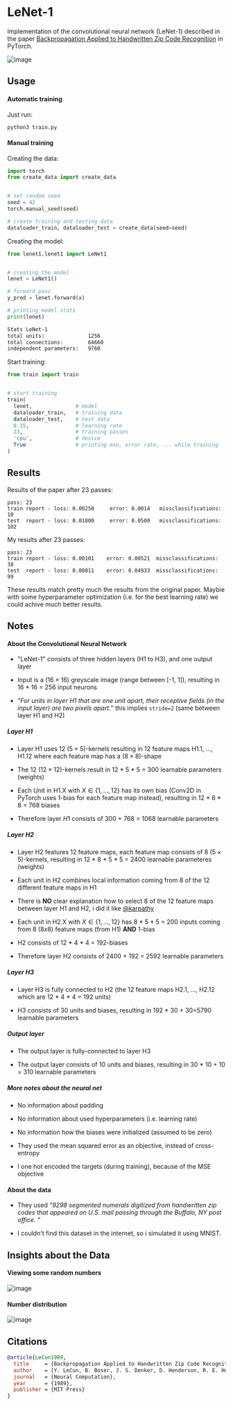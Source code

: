 # LeNet-1
Implementation of the convolutional neural network (LeNet-1) described in the paper [Backpropagation Applied to Handwritten Zip Code Recognition](https://ieeexplore.ieee.org/document/6795724) in PyTorch.

![image](res/architecture.png)

## Usage

#### Automatic training

Just run:
```bash
python3 train.py
```

#### Manual training

Creating the data:
```python
import torch
from create_data import create_data


# set random seed
seed = 42
torch.manual_seed(seed)

# create training and testing data
dataloader_train, dataloader_test = create_data(seed=seed)
```

Creating the model:
```python
from lenet1.lenet1 import LeNet1


# creating the model
lenet = LeNet1()

# forward pass
y_pred = lenet.forward(x)

# printing model stats
print(lenet)
```

```bash
Stats LeNet-1
total units:              1256
total connections:        64660
independent parameters:   9760
```

Start training:
```python
from train import train


# start training
train(
  lenet,              # model
  dataloader_train,   # training data
  dataloader_test,    # test data
  0.15,               # learning rate
  23,                 # training passes
  'cpu',              # device
  True                # printing mse, error rate, ... while training
)
```

## Results

Results of the paper after 23 passes:

```text
pass: 23
train report - loss: 0.00250     error: 0.0014   missclassifications: 10
test  report - loss: 0.01800     error: 0.0500   missclassifications: 102
```
My results after 23 passes:

```text
pass: 23
train report - loss: 0.00101    error: 0.00521  missclassifications: 38
test  report - loss: 0.00811    error: 0.04933  missclassifications: 99
```

These results match pretty much the results from the original paper. Maybie with some hyperparameter optimization (i.e. for the best learning rate) we could achive much better results.

## Notes

#### About the Convolutional Neural Network

* "LeNet-1" consists of three hidden layers (H1 to H3), and one output layer

* Input is a $(16 \times 16)$ greyscale image (range between [-1, 1]), resulting in 16 * 16 = 256 input neurons

* *"For units in layer H1 that are one unit apart, their receptive fields (in the input layer) are two pixels apart.*" this implies `stride=2` (same between layer H1 and H2)


##### Layer H1

* Layer H1 uses 12 $(5 \times 5)$-kernels resulting in 12 feature maps H1.1, ..., H1.12 where each feature map has a $(8 \times 8)$-shape

* The 12 $(12 \times 12)$-kernels result in 12 * 5 * 5 = 300 learnable parameters (weights)

* Each Unit in H1.X with $X \in \{1, ..., 12\}$ has its own bias (Conv2D in PyTorch uses 1-bias for each feature map instead), resulting in 12 * 8 * 8 = 768 biases

* Therefore layer $H1$ consists of 300 + 768 = 1068 learnable parameters

##### Layer H2

* Layer H2 features 12 feature maps, each feature map consists of 8 $(5 \times 5)$-kernels, resulting in 12 * 8 * 5 * 5 = 2400 learnable parameteres (weights) 

* Each unit in H2 combines local information coming from 8 of the 12 different feature maps in H1

* There is **NO** clear explanation how to select 8 of the 12 feature maps between layer H1 and H2, i did it like [@karpathy](https://github.com/karpathy)

* Each unit in H2.X with $X \in \{1, ..., 12\}$ has 8 * 5 * 5 = 200 inputs coming from 8 $(8x8)$ feature maps (from H1) **AND** 1-bias

* H2 consists of 12 * 4 * 4 = 192-biases

* Therefore layer H2 consists of 2400 + 192 = 2592 learnable parameters

##### Layer H3

* Layer H3 is fully connected to H2 (the 12 feature maps H2.1, ..., H2.12 which are 12 * 4 * 4 = 192 units)

* H3 consists of 30 units and biases, resulting in 192 * 30 + 30=5790 learnable parameters 

##### Output layer

* The output layer is fully-connected to layer H3

* The output layer consists of 10 units and biases, resulting in 30 * 10 + 10 = 310 learnable parameters

##### More notes about the neural net

* No information about padding

* No information about used hyperparameters (i.e. learning rate)

* No information how the biases were initialized (assumed to be zero)

* They used the mean squared error as an objective, instead of cross-entropy

* I one hot encoded the targets (during training), because of the MSE objective

#### About the data

* They used *"9298 segmented numerals digitized from handwritten zip codes that appeared on U.S. mail passing through the Buffalo, NY post office. "*

* I couldn't find this dataset in the internet, so i simulated it using MNIST.

## Insights about the Data

#### Viewing some random numbers

![image](res/random_numbers.png)

#### Number distribution

![image](res/number_distribution.png)

## Citations

```bibtex
@article{LeCun1989,
  title     = {Backpropagation Applied to Handwritten Zip Code Recognition},
  author    = {Y. LeCun, B. Boser, J. S. Denker, D. Henderson, R. E. Howard, W. Hubbard, L. D. Jackel},
  journal   = {Neural Computation},
  year      = {1989},
  publisher = {MIT Press}
}
```